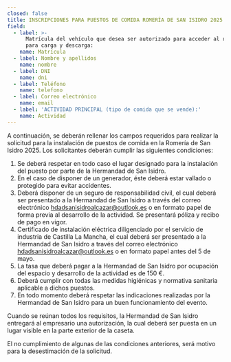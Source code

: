 ```yaml
---
closed: false
title: INSCRIPCIONES PARA PUESTOS DE COMIDA ROMERÍA DE SAN ISIDRO 2025
field:
  - label: >-
      Matrícula del vehículo que desea ser autorizado para acceder al recinto
      para carga y descarga:
    name: Matrícula
  - label: Nombre y apellidos
    name: nombre
  - label: DNI
    name: dni
  - label: Teléfono
    name: telefono
  - label: Correo electrónico
    name: email
  - label: 'ACTIVIDAD PRINCIPAL (tipo de comida que se vende):'
    name: Actividad
---
```


A continuación, se deberán rellenar los campos requeridos para realizar la solicitud para la instalación de puestos de comida en la Romería de San Isidro 2025. Los solicitantes deberán cumplir las siguientes condiciones:

1. Se deberá respetar en todo caso el lugar designado para la instalación del puesto por parte de la Hermandad de San Isidro.
2. En el caso de disponer de un generador, éste deberá estar vallado o protegido para evitar accidentes.
3. Deberá disponer de un seguro de responsabilidad civil, el cual deberá ser presentado a la Hermandad de San Isidro a través del correo electrónico [hdadsanisidroalcazar@outlook.es](mailto:hdadsanisidroalcazar@outlook.es) o en formato papel de forma previa al desarrollo de la actividad. Se presentará póliza y recibo de pago en vigor.
4. Certificado de instalación eléctrica diligenciado por el servicio de industria de Castilla La Mancha, el cual deberá ser presentado a la Hermandad de San Isidro a través del correo electrónico [hdadsanisidroalcazar@outlook.es](mailto:hdadsanisidroalcazar@outlook.es) o en formato papel antes del 5 de mayo.
5. La tasa que deberá pagar a la Hermandad de San Isidro por ocupación del espacio y desarrollo de la actividad es de 150 €.
6. Deberá cumplir con todas las medidas higiénicas y normativa sanitaria aplicable a dichos puestos.
7. En todo momento deberá respetar las indicaciones realizadas por la Hermandad de San Isidro para un buen funcionamiento del evento.

Cuando se reúnan todos los requisitos, la Hermandad de San Isidro entregará al empresario una autorización, la cual deberá ser puesta en un lugar visible en la parte exterior de la caseta.

El no cumplimiento de algunas de las condiciones anteriores, será motivo para la desestimación de la solicitud.
